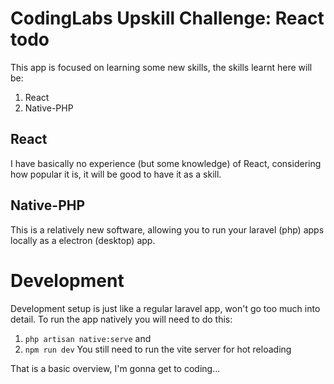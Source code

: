 # CodingLabs Upskill Challenge: React todo

This app is focused on learning some new skills, the skills learnt here will be:
1. React
2. Native-PHP

## React
I have basically no experience (but some knowledge) of React, considering how popular it is, it will be good to have it 
as a skill.

## Native-PHP
This is a relatively new software, allowing you to run your laravel (php) apps locally as a electron (desktop) app.

# Development
Development setup is just like a regular laravel app, won't go too much into detail. To run the app natively you will
need to do this:
1. `php artisan native:serve` and
2. `npm run dev`
You still need to run the vite server for hot reloading

That is a basic overview, I'm gonna get to coding...